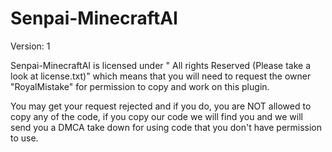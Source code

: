 # Senpai-MinecraftAI

Version: 1

Senpai-MinecraftAI is licensed under " All rights Reserved (Please take a look at license.txt)" which means that you will need to request the owner "RoyalMistake" for permission to copy and work on this plugin.

You may get your request rejected and if you do, you are NOT allowed to copy any of the code, if you copy our code we will find you and we will send you a DMCA take down for using code that you don't have permission to use.
